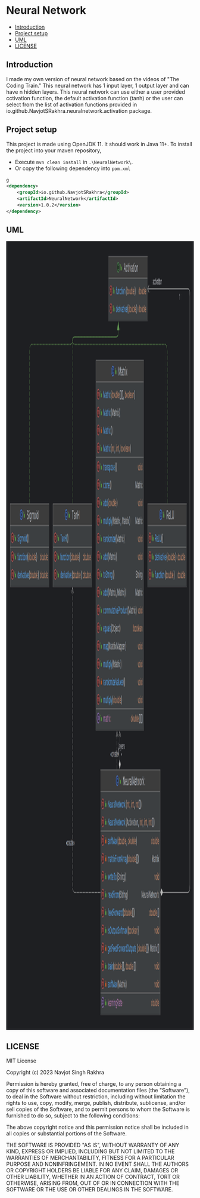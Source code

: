 # Neural Network

* [Introduction](#introduction)
* [Project setup](#project-setup)
* [UML](#uml)
* [LICENSE](#license)

## Introduction

I made my own version of neural network based on the videos of "The Coding Train."
This neural network has 1 input layer, 1 output layer and can have n hidden layers.
This neural network can use either a user provided cctivation function, the default
activation function (tanh) or the user can select from the list of activation functions
provided in io.github.NavjotSRakhra.neuralnetwork.activation package.

## Project setup

This project is made using OpenJDK 11. It should work in Java 11+.
To install the project into your maven repository,

- Execute `mvn clean install` in `.\NeuralNetwork\`.
- Or copy the following dependency into `pom.xml`

```xml
g
<dependency>
    <groupId>io.github.NavjotSRakhra</groupId>
    <artifactId>NeuralNetwork</artifactId>
    <version>1.0.2</version>
</dependency>
```

## UML

<img height="2114" src=".\resources\UML.png" width="2002"/>

## LICENSE

MIT License

Copyright (c) 2023 Navjot Singh Rakhra

Permission is hereby granted, free of charge, to any person obtaining a copy
of this software and associated documentation files (the "Software"), to deal
in the Software without restriction, including without limitation the rights
to use, copy, modify, merge, publish, distribute, sublicense, and/or sell
copies of the Software, and to permit persons to whom the Software is
furnished to do so, subject to the following conditions:

The above copyright notice and this permission notice shall be included in all
copies or substantial portions of the Software.

THE SOFTWARE IS PROVIDED "AS IS", WITHOUT WARRANTY OF ANY KIND, EXPRESS OR
IMPLIED, INCLUDING BUT NOT LIMITED TO THE WARRANTIES OF MERCHANTABILITY,
FITNESS FOR A PARTICULAR PURPOSE AND NONINFRINGEMENT. IN NO EVENT SHALL THE
AUTHORS OR COPYRIGHT HOLDERS BE LIABLE FOR ANY CLAIM, DAMAGES OR OTHER
LIABILITY, WHETHER IN AN ACTION OF CONTRACT, TORT OR OTHERWISE, ARISING FROM,
OUT OF OR IN CONNECTION WITH THE SOFTWARE OR THE USE OR OTHER DEALINGS IN THE
SOFTWARE.
